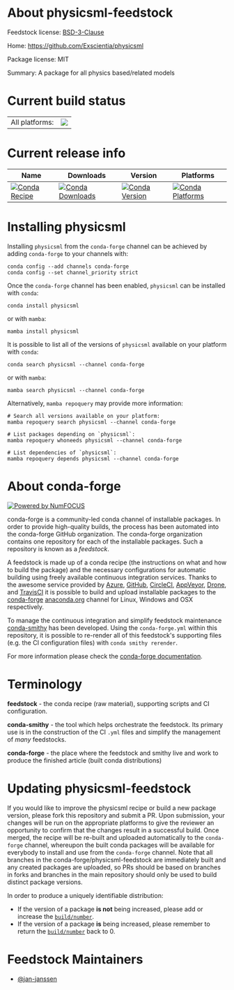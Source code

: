 About physicsml-feedstock
=========================

Feedstock license: [BSD-3-Clause](https://github.com/conda-forge/physicsml-feedstock/blob/main/LICENSE.txt)

Home: https://github.com/Exscientia/physicsml

Package license: MIT

Summary: A package for all physics based/related models

Current build status
====================


<table><tr><td>All platforms:</td>
    <td>
      <a href="https://dev.azure.com/conda-forge/feedstock-builds/_build/latest?definitionId=22301&branchName=main">
        <img src="https://dev.azure.com/conda-forge/feedstock-builds/_apis/build/status/physicsml-feedstock?branchName=main">
      </a>
    </td>
  </tr>
</table>

Current release info
====================

| Name | Downloads | Version | Platforms |
| --- | --- | --- | --- |
| [![Conda Recipe](https://img.shields.io/badge/recipe-physicsml-green.svg)](https://anaconda.org/conda-forge/physicsml) | [![Conda Downloads](https://img.shields.io/conda/dn/conda-forge/physicsml.svg)](https://anaconda.org/conda-forge/physicsml) | [![Conda Version](https://img.shields.io/conda/vn/conda-forge/physicsml.svg)](https://anaconda.org/conda-forge/physicsml) | [![Conda Platforms](https://img.shields.io/conda/pn/conda-forge/physicsml.svg)](https://anaconda.org/conda-forge/physicsml) |

Installing physicsml
====================

Installing `physicsml` from the `conda-forge` channel can be achieved by adding `conda-forge` to your channels with:

```
conda config --add channels conda-forge
conda config --set channel_priority strict
```

Once the `conda-forge` channel has been enabled, `physicsml` can be installed with `conda`:

```
conda install physicsml
```

or with `mamba`:

```
mamba install physicsml
```

It is possible to list all of the versions of `physicsml` available on your platform with `conda`:

```
conda search physicsml --channel conda-forge
```

or with `mamba`:

```
mamba search physicsml --channel conda-forge
```

Alternatively, `mamba repoquery` may provide more information:

```
# Search all versions available on your platform:
mamba repoquery search physicsml --channel conda-forge

# List packages depending on `physicsml`:
mamba repoquery whoneeds physicsml --channel conda-forge

# List dependencies of `physicsml`:
mamba repoquery depends physicsml --channel conda-forge
```


About conda-forge
=================

[![Powered by
NumFOCUS](https://img.shields.io/badge/powered%20by-NumFOCUS-orange.svg?style=flat&colorA=E1523D&colorB=007D8A)](https://numfocus.org)

conda-forge is a community-led conda channel of installable packages.
In order to provide high-quality builds, the process has been automated into the
conda-forge GitHub organization. The conda-forge organization contains one repository
for each of the installable packages. Such a repository is known as a *feedstock*.

A feedstock is made up of a conda recipe (the instructions on what and how to build
the package) and the necessary configurations for automatic building using freely
available continuous integration services. Thanks to the awesome service provided by
[Azure](https://azure.microsoft.com/en-us/services/devops/), [GitHub](https://github.com/),
[CircleCI](https://circleci.com/), [AppVeyor](https://www.appveyor.com/),
[Drone](https://cloud.drone.io/welcome), and [TravisCI](https://travis-ci.com/)
it is possible to build and upload installable packages to the
[conda-forge](https://anaconda.org/conda-forge) [anaconda.org](https://anaconda.org/)
channel for Linux, Windows and OSX respectively.

To manage the continuous integration and simplify feedstock maintenance
[conda-smithy](https://github.com/conda-forge/conda-smithy) has been developed.
Using the ``conda-forge.yml`` within this repository, it is possible to re-render all of
this feedstock's supporting files (e.g. the CI configuration files) with ``conda smithy rerender``.

For more information please check the [conda-forge documentation](https://conda-forge.org/docs/).

Terminology
===========

**feedstock** - the conda recipe (raw material), supporting scripts and CI configuration.

**conda-smithy** - the tool which helps orchestrate the feedstock.
                   Its primary use is in the construction of the CI ``.yml`` files
                   and simplify the management of *many* feedstocks.

**conda-forge** - the place where the feedstock and smithy live and work to
                  produce the finished article (built conda distributions)


Updating physicsml-feedstock
============================

If you would like to improve the physicsml recipe or build a new
package version, please fork this repository and submit a PR. Upon submission,
your changes will be run on the appropriate platforms to give the reviewer an
opportunity to confirm that the changes result in a successful build. Once
merged, the recipe will be re-built and uploaded automatically to the
`conda-forge` channel, whereupon the built conda packages will be available for
everybody to install and use from the `conda-forge` channel.
Note that all branches in the conda-forge/physicsml-feedstock are
immediately built and any created packages are uploaded, so PRs should be based
on branches in forks and branches in the main repository should only be used to
build distinct package versions.

In order to produce a uniquely identifiable distribution:
 * If the version of a package **is not** being increased, please add or increase
   the [``build/number``](https://docs.conda.io/projects/conda-build/en/latest/resources/define-metadata.html#build-number-and-string).
 * If the version of a package **is** being increased, please remember to return
   the [``build/number``](https://docs.conda.io/projects/conda-build/en/latest/resources/define-metadata.html#build-number-and-string)
   back to 0.

Feedstock Maintainers
=====================

* [@jan-janssen](https://github.com/jan-janssen/)

